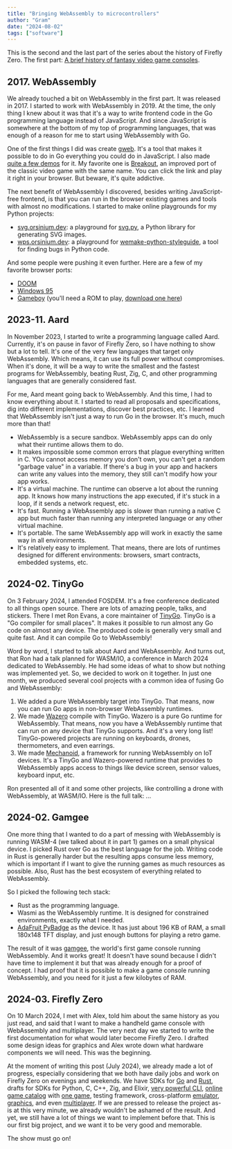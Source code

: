 ```yaml
---
title: "Bringing WebAssembly to microcontrollers"
author: "Gram"
date: "2024-08-02"
tags: ["software"]
---
```


This is the second and the last part of the series about the history of Firefly Zero. The first part: [A brief history of fantasy video game consoles](./history1.md).

## 2017. WebAssembly

We already touched a bit on WebAssembly in the first part. It was released in 2017. I started to work with WebAssembly in 2019. At the time, the only thing I knew about it was that it's a way to write frontend code in the Go programming language instead of JavaScript. And since JavaScript is somewhere at the bottom of my top of programming languages, that was enough of a reason for me to start using WebAssembly with Go.

One of the first things I did was create [gweb](https://github.com/life4/gweb). It's a tool that makes it possible to do in Go everything you could do in JavaScript. I also made [quite a few demos](https://gweb.orsinium.dev/) for it. My favorite one is [Breakout](https://gweb.orsinium.dev/breakout/), an improved port of the classic video game with the same name. You can click the link and play it right in your browser. But beware, it's quite addictive.

The next benefit of WebAssembly I discovered, besides writing JavaScript-free frontend, is that you can run in the browser existing games and tools with almost no modifications. I started to make online playgrounds for my Python projects:

* [svg.orsinium.dev](https://svg.orsinium.dev/): a playground for [svg.py](https://github.com/orsinium-labs/svg.py), a Python library for generating SVG images.
* [wps.orsinium.dev](https://wps.orsinium.dev/): a playground for [wemake-python-styleguide](https://github.com/wemake-services/wemake-python-styleguide), a tool for finding bugs in Python code.

And some people were pushing it even further. Here are a few of my favorite browser ports:

* [DOOM](https://silentspacemarine.com/)
* [Windows 95](https://archive.org/details/win95_in_dosbox)
* [Gameboy](http://binji.github.io/binjgb/) (you'll need a ROM to play, [download one here](https://www.emulatorgames.net/roms/gameboy/))

## 2023-11. Aard

In November 2023, I started to write a programming language called Aard. Currently, it's on pause in favor of Firefly Zero, so I have nothing to show but a lot to tell. It's one of the very few languages that target only WebAssembly. Which means, it can use its full power without compromises. When it's done, it will be a way to write the smallest and the fastest programs for WebAssembly, beating Rust, Zig, C, and other programming languages that are generally considered fast.

For me, Aard meant going back to WebAssembly. And this time, I had to know everything about it. I started to read all proposals and specifications, dig into different implementations, discover best practices, etc. I learned that WebAssembly isn't just a way to run Go in the browser. It's much, much more than that!

* WebAssembly is a secure sandbox. WebAssembly apps can do only what their runtime allows them to do.
* It makes impossible some common errors that plague everything written in C. YOu cannot access memory you don't own, you can't get a random "garbage value" in a variable. If there's a bug in your app and hackers can write any values into the memory, they still can't modify how your app works.
* It's a virtual machine. The runtime can observe a lot about the running app. It knows how many instructions the app executed, if it's stuck in a loop, if it sends a network request, etc.
* It's fast. Running a WebAssembly app is slower than running a native C app but much faster than running any interpreted language or any other virtual machine.
* It's portable. The same WebAssembly app will work in exactly the same way in all environments.
* It's relatively easy to implement. That means, there are lots of runtimes designed for different environments: browsers, smart contracts, embedded systems, etc.

## 2024-02. TinyGo

On 3 February 2024, I attended FOSDEM. It's a free conference dedicated to all things open source. There are lots of amazing people, talks, and stickers. There I met Ron Evans, a core maintainer of [TinyGo]. TinyGo is a "Go compiler for small places". It makes it possible to run almost any Go code on almost any device. The produced code is generally very small and quite fast. And it can compile Go to WebAssembly!

Word by word, I started to talk about Aard and WebAssembly. And turns out, that Ron had a talk planned for WASM/IO, a conference in March 2024 dedicated to WebAssembly. He had some ideas of what to show but nothing was implemented yet. So, we decided to work on it together. In just one month, we produced several cool projects with a common idea of fusing Go and WebAssembly:

1. We added a pure WebAssembly target into TinyGo. That means, now you can run Go apps in non-browser WebAssembly runtimes.
1. We made [Wazero] compile with TinyGo. Wazero is a pure Go runtime for WebAssembly. That means, now you have a WebAssembly runtime that can run on any device that TinyGo supports. And it's a very long list! TinyGo-powered projects are running on keyboards, drones, thermometers, and even earrings.
1. We made [Mechanoid], a framework for running WebAssembly on IoT devices. It's a TinyGo and Wazero-powered runtime that provides to WebAssembly apps access to things like device screen, sensor values, keyboard input, etc.

Ron presented all of it and some other projects, like controlling a drone with WebAssembly, at WASM/IO. Here is the full talk: ...

[Mechanoid]: https://github.com/hybridgroup/mechanoid
[Wazero]: https://github.com/tetratelabs/wazero
[TinyGo]: https://github.com/tinygo-org/tinygo

## 2024-02. Gamgee

One more thing that I wanted to do a part of messing with WebAssembly is running WASM-4 (we talked about it in part 1) games on a small physical device. I picked Rust over Go as the best language for the job. Writing code in Rust is generally harder but the resulting apps consume less memory, which is important if I want to give the running games as much resources as possible. Also, Rust has the best ecosystem of everything related to WebAssembly.

So I picked the following tech stack:

* Rust as the programming language.
* Wasmi as the WebAssembly runtime. It is designed for constrained environments, exactly what I needed.
* [AdaFruit PyBadge](https://www.adafruit.com/product/4200) as the device. It has just about 196 KB of RAM, a small 180x148 TFT display, and just enough buttons for playing a retro game.

The result of it was [gamgee], the world's first game console running WebAssembly. And it works great! It doesn't have sound because I didn't have time to implement it but that was already enough for a proof of concept. I had proof that it is possible to make a game console running WebAssembly, and you need for it just a few kilobytes of RAM.

[gamgee]: https://github.com/orsinium-labs/gamgee

## 2024-03. Firefly Zero

On 10 March 2024, I met with Alex, told him about the same history as you just read, and said that I want to make a handheld game console with WebAssembly and multiplayer. The very next day we started to write the first documentation for what would later become Firefly Zero. I drafted some design ideas for graphics and Alex wrote down what hardware components we will need. This was the beginning.

At the moment of writing this post (July 2024), we already made a lot of progress, especially considering that we both have daily jobs and work on Firefly Zero on evenings and weekends. We have SDKs for [Go](https://github.com/firefly-zero/firefly-go) and [Rust](https://github.com/firefly-zero/firefly-rust), drafts for SDKs for Python, C, C++, Zig, and Elixir, [very powerful CLI](https://github.com/firefly-zero/firefly-cli), [online game catalog](https://catalog.fireflyzero.com/) with [one game](https://catalog.fireflyzero.com/lux.snek.html), testing framework, cross-platform [emulator](https://docs.fireflyzero.com/user/emulator/), [graphics](https://docs.fireflyzero.com/dev/graphics/), and even [multiplayer](https://docs.fireflyzero.com/dev/net/). If we are pressed to release the project as-is at this very minute, we already wouldn't be ashamed of the result. And yet, we still have a lot of things we want to implement before that. This is our first big project, and we want it to be very good and memorable.

The show must go on!
